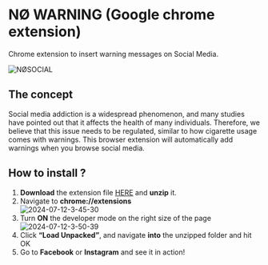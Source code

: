 # NØ WARNING (Google chrome extension) 
Chrome extension to insert warning messages on Social Media.

![NØSOCIAL](https://media4.giphy.com/media/v1.Y2lkPTc5MGI3NjExeW5jcGkydnhvcGhienBiaGVoZW50bGJmZmM0cGhsam40czFma3B3eSZlcD12MV9pbnRlcm5hbF9naWZfYnlfaWQmY3Q9Zw/7PNvrz7ntaL1vI1SLd/giphy.gif")

## The concept 
Social media addiction is a widespread phenomenon, and many studies have pointed out that it affects the health of many individuals. Therefore, we believe that this issue needs to be regulated, similar to how cigarette usage comes with warnings. This browser extension will automatically add warnings when you browse social media.


## How to install ? 
1. **Download** the extension file [HERE](https://github.com/yunkii/NO-WARNING/archive/refs/heads/main.zip) and **unzip** it. <br/>
2. Navigate to **chrome://extensions** <br/>
    <img src="https://i.ibb.co/Zz86jv2/2024-07-12-3-45-30.png" alt="2024-07-12-3-45-30" border="0">
3. Turn **ON** the developer mode on the right size of the page <br/>
    <img src="https://i.ibb.co/R66wgjv/2024-07-12-3-50-39.png" alt="2024-07-12-3-50-39" border="0">
5. Click **“Load Unpacked”**, and navigate **into** the unzipped folder and hit OK
6. Go to **Facebook** or **Instagram** and see it in action! 


